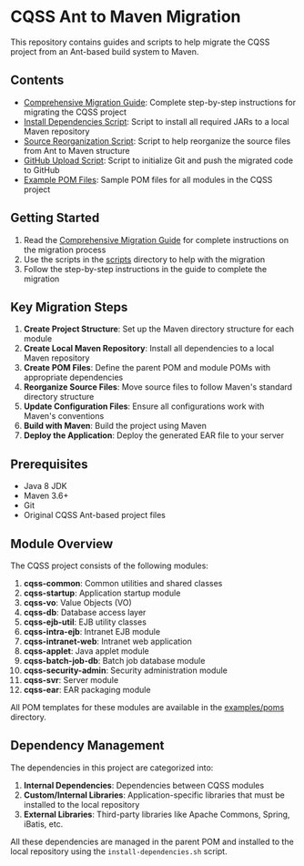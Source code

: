 # CQSS Ant to Maven Migration

This repository contains guides and scripts to help migrate the CQSS project from an Ant-based build system to Maven.

## Contents

- [Comprehensive Migration Guide](docs/cqss-migration-guide.md): Complete step-by-step instructions for migrating the CQSS project
- [Install Dependencies Script](scripts/install-dependencies.sh): Script to install all required JARs to a local Maven repository
- [Source Reorganization Script](scripts/reorganize-source.sh): Script to help reorganize the source files from Ant to Maven structure
- [GitHub Upload Script](scripts/github-upload.sh): Script to initialize Git and push the migrated code to GitHub
- [Example POM Files](examples/poms/): Sample POM files for all modules in the CQSS project

## Getting Started

1. Read the [Comprehensive Migration Guide](docs/cqss-migration-guide.md) for complete instructions on the migration process
2. Use the scripts in the [scripts](scripts/) directory to help with the migration
3. Follow the step-by-step instructions in the guide to complete the migration

## Key Migration Steps

1. **Create Project Structure**: Set up the Maven directory structure for each module
2. **Create Local Maven Repository**: Install all dependencies to a local Maven repository
3. **Create POM Files**: Define the parent POM and module POMs with appropriate dependencies
4. **Reorganize Source Files**: Move source files to follow Maven's standard directory structure
5. **Update Configuration Files**: Ensure all configurations work with Maven's conventions
6. **Build with Maven**: Build the project using Maven
7. **Deploy the Application**: Deploy the generated EAR file to your server

## Prerequisites

- Java 8 JDK
- Maven 3.6+
- Git
- Original CQSS Ant-based project files

## Module Overview

The CQSS project consists of the following modules:

1. **cqss-common**: Common utilities and shared classes
2. **cqss-startup**: Application startup module
3. **cqss-vo**: Value Objects (VO)
4. **cqss-db**: Database access layer
5. **cqss-ejb-util**: EJB utility classes
6. **cqss-intra-ejb**: Intranet EJB module
7. **cqss-intranet-web**: Intranet web application
8. **cqss-applet**: Java applet module
9. **cqss-batch-job-db**: Batch job database module
10. **cqss-security-admin**: Security administration module
11. **cqss-svr**: Server module
12. **cqss-ear**: EAR packaging module

All POM templates for these modules are available in the [examples/poms](examples/poms/) directory.

## Dependency Management

The dependencies in this project are categorized into:

1. **Internal Dependencies**: Dependencies between CQSS modules
2. **Custom/Internal Libraries**: Application-specific libraries that must be installed to the local repository
3. **External Libraries**: Third-party libraries like Apache Commons, Spring, iBatis, etc.

All these dependencies are managed in the parent POM and installed to the local repository using the `install-dependencies.sh` script.

